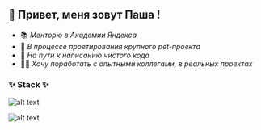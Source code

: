 ## 👋 Привет, меня зовут Паша !

 - 📚 *Менторю в Академии Яндекса*
 - 🎨 *В процессе проетирования крупного pet-проекта*
 - 🗿 *На пути к написанию чистого кода*
 - 👩‍🎓 *Хочу поработать с опытными коллегами, в реальных проектах*

### ✨ Stack ✨
![alt text](https://lh3.googleusercontent.com/T2okHaQyx_kFlekoYFsbb6rfTeZOlDM9vt6UFmU7GnOV9kDNSPikX-bSKc9yS2hioVypH6y8SZGpgtdX99_Hx71tZXAsfSsLGAxU_MA36TdZLWuW8ZkCmXKPOvwKQIE2mw2bVtifPQR5OrOVZ1VRlH00VOcBgb_Eyu-LiEwwmig13DsSSlzX-0jKVdxsAP8EwU93CoGI2bWyYrp3QcG9wUARXBZnaEUGcl54slDEMknVrmeodvxaArFcBXV1v6-K2Ts15dKHX57esulVAXFuEy01aE38_xMWmDnilzAVz49SEE94MgN8iwp01MaOf2qkaE7hNnPk1_bLSyq2bei2FGMY7LbI-3LAaE4UIHdYLXfvKmHQD9c8Kyl-R95GzrmkspR_cmZO5v4kaONFTHJfNFBRMryUZmpKuWj6QmE5syUAim8HWErjw3gp8hB8YF-Fb221uDuLBDpc8Qc2F9xw0avz2yd17TfD-UR6tgTLG1MmeJHewd8VSbXO2RMpKqTKZkOQ7ofxN0qAftDFtOSWOQ16lOSuewT05K8sa1g2OYB0qq0Xldl2ik-t6USLx4m7ZYDGUO5jofqSqZ90hS49mHMpHXxiks7F8ubStqJdaXhoRZb42QBHM2lFxcHe7cqj1hIvdvCGdt3o5F-2fa2oeUNSSH9IMDfJT7N-8BE7OsEZyfmrDftDkcQoSz4WWrub-X5w51CR1Ppz4qUxQfOBj0n4xcvVqb-qrecgea-eTo_WlEgdMuF_UCITa8fUNsH6MZPP5XW23TZXbd3MdRM0a7BYRdELrP2Guvh7CltF3cj8f291r90skP-B9Cf1_bBq2DwCopFb2pTAIOJpGcG0DgMFvwkbABbl4nILsZhJ1cnvVtdazUekJ2A07uYcdRi_b1tGNL_vb6_WlMdaCFf6cn6l4wc6GPoVm8nFpxQCb3oXWrMBmmDr1ax38z2_0hJw-ZBmV6V0c56N-A=w525-h56-no?authuser=0)


![alt text](https://media3.giphy.com/media/YmXlQGtJ70b7c6bHrI/giphy.gif?cid=6c09b9520nqfodzhygiwpqlpgjpydqf33bym731uco544at9&rid=giphy.gif&ct=s)
